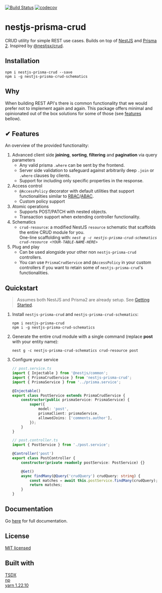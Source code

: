 [![Build Status](https://www.travis-ci.com/kepelrs/nestjs-prisma-crud.svg?branch=master)](https://www.travis-ci.com/kepelrs/nestjs-prisma-crud)
[![codecov](https://codecov.io/gh/kepelrs/nestjs-prisma-crud/branch/master/graph/badge.svg?token=X2KQ8AMFA7)](https://codecov.io/gh/kepelrs/nestjs-prisma-crud)

# nestjs-prisma-crud

CRUD utility for simple REST use cases. Builds on top of [NestJS](https://github.com/nestjs/nest) and [Prisma 2](https://github.com/prisma/prisma). Inspired by [@nestjsx/crud](https://github.com/nestjsx).

## Installation

    npm i nestjs-prisma-crud --save
    npm i -g nestjs-prisma-crud-schematics

## Why

When building REST API's there is common functionality that we would prefer not to implement again and again. This package offers minimal and opinionated out of the box solutions for some of those (see [features](#features) bellow).

## ✔ Features

An overview of the provided functionality:

1. Advanced client side **joining**, **sorting**, **filtering** and **pagination** via query parameters
    - Any valid prisma `.where` can be sent by the frontend.
    - Server side validation to safeguard against arbitrarily deep `.join` or `.where` clauses by clients.
    - Support for including only specific properties in the response.
2. Access control
    - `@AccessPolicy` decorator with default utilities that support functionalities similar to [RBAC](https://en.wikipedia.org/wiki/Role-based_access_control)/[ABAC](https://en.wikipedia.org/wiki/Attribute-based_access_control).
    - Custom policy support
3. Atomic operations
    - Supports POST/PATCH with nested objects.
    - Transaction support when extending controller functionality.
4. Schematics
    - `crud-resource`: a modified NestJS `resource` schematic that scaffolds the entire CRUD module for you.<br/> One-line scaffolding with: _`nest g -c nestjs-prisma-crud-schematics crud-resource <YOUR-TABLE-NAME-HERE>`_
5. Plug and play
    - Can be used alongside your other non `nestjs-prisma-crud` controllers.
    - You can use `PrismaCrudService` and `@AccessPolicy` in your custom controllers if you want to retain some of `nestjs-prisma-crud`'s functionalities.

## Quickstart

> Assumes both NestJS and Prisma2 are already setup. See [Getting Started](https://kepelrs.github.io/nestjs-prisma-crud/getting-started).

1. Install `nestjs-prisma-crud` and `nestjs-prisma-crud-schematics`:

    ```
    npm i nestjs-prisma-crud
    npm i -g nestjs-prisma-crud-schematics
    ```

2. Generate the entire crud module with a single command (replace **post** with your entity name):

    ```
    nest g -c nestjs-prisma-crud-schematics crud-resource post
    ```

3. Configure your service

    ```ts
    // post.service.ts
    import { Injectable } from '@nestjs/common';
    import { PrismaCrudService } from 'nestjs-prisma-crud';
    import { PrismaService } from '../prisma.service';

    @Injectable()
    export class PostService extends PrismaCrudService {
        constructor(public prismaService: PrismaService) {
            super({
                model: 'post',
                prismaClient: prismaService,
                allowedJoins: ['comments.author'],
            });
        }
    }

    // post.controller.ts
    import { PostService } from './post.service';

    @Controller('post')
    export class PostController {
        constructor(private readonly postService: PostService) {}

        @Get()
        async findMany(@Query('crudQuery') crudQuery: string) {
            const matches = await this.postService.findMany(crudQuery);
            return matches;
        }
    }
    ```

## Documentation

Go [here](https://kepelrs.github.io/nestjs-prisma-crud/) for full documentation.

## License

[MIT licensed](LICENSE)

## Built with

[TSDX](https://github.com/formium/tsdx)<br>
[np](https://github.com/sindresorhus/np)<br>
[yarn 1.22.10](https://yarnpkg.com/)
